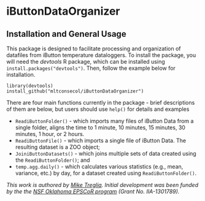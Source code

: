 # iButtonDataOrganizer

## Installation and General Usage

This package is designed to facilitate processing and organization of datafiles from iButton temperature dataloggers. To install the package, you will need the *devtools* R package, which can be installed using `install.packages("devtools")`. Then, follow the example below for installation.

```
library(devtools)
install_github("mltconsecol/iButtonDataOrganizer")
```

There are four main functions currently in the package - brief descriptions of them are below, but users should use `help()` for details and examples
  
  * `ReadiButtonFolder()` - which imports many files of iButton Data from a single folder, aligns the time to 1 minute, 10 minutes, 15 minutes, 30 minutes, 1 hour, or 2 hours.
  * `ReadiButtonFile()` - which imports a single file of iButton Data. The resulting dataset is a ZOO object;
  * `JoiniButtonDatasets()` - which joins multiple sets of data created using the `ReadiButtonFolder()`; and
  * `temp.agg.daily()` - which calculates various statistics (e.g., mean, variance, etc.) by day, for a dataset created using `ReadiButtonFolder()`.

*This work is authored by [Mike Treglia](http://mltconsecol.github.io/). Initial development was been funded by the the [NSF Oklahoma EPSCoR program](http://www.okepscor.org/) (Grant No. IIA-1301789).*